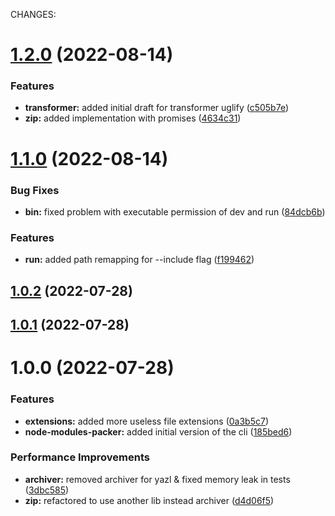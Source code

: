 CHANGES:

# [1.2.0](https://github.com/H4ad/node-modules-packer/compare/v1.1.0...v1.2.0) (2022-08-14)


### Features

* **transformer:** added initial draft for transformer uglify ([c505b7e](https://github.com/H4ad/node-modules-packer/commit/c505b7e8aa591cd13d553fddba38d630a7fd7ac0))
* **zip:** added implementation with promises ([4634c31](https://github.com/H4ad/node-modules-packer/commit/4634c314f8454164dd1dfc0d9cc21a4e192f3178))

# [1.1.0](https://github.com/H4ad/node-modules-packer/compare/v1.0.2...v1.1.0) (2022-08-14)


### Bug Fixes

* **bin:** fixed problem with executable permission of dev and run ([84dcb6b](https://github.com/H4ad/node-modules-packer/commit/84dcb6b83a5fe3a969a2af3993a68f8e406ea3ce))


### Features

* **run:** added path remapping for --include flag ([f199462](https://github.com/H4ad/node-modules-packer/commit/f19946262dd8472b6b00b940e728cd1c6cd3ab99))

## [1.0.2](https://github.com/H4ad/node-modules-packer/compare/v1.0.1...v1.0.2) (2022-07-28)

## [1.0.1](https://github.com/H4ad/node-modules-packer/compare/v1.0.0...v1.0.1) (2022-07-28)

# 1.0.0 (2022-07-28)


### Features

* **extensions:** added more useless file extensions ([0a3b5c7](https://github.com/H4ad/node-modules-packer/commit/0a3b5c7e368a8fdea562c6faa0784b1827fc569c))
* **node-modules-packer:** added initial version of the cli ([185bed6](https://github.com/H4ad/node-modules-packer/commit/185bed6c6f89cb6476481aae16def3e6ee93a913))


### Performance Improvements

* **archiver:** removed archiver for yazl & fixed memory leak in tests ([3dbc585](https://github.com/H4ad/node-modules-packer/commit/3dbc5852c7d619e76fa74c366f542b104e98d7a1))
* **zip:** refactored to use another lib instead archiver ([d4d06f5](https://github.com/H4ad/node-modules-packer/commit/d4d06f57bb785197e86cb00f69a8e8317a3a801e))
